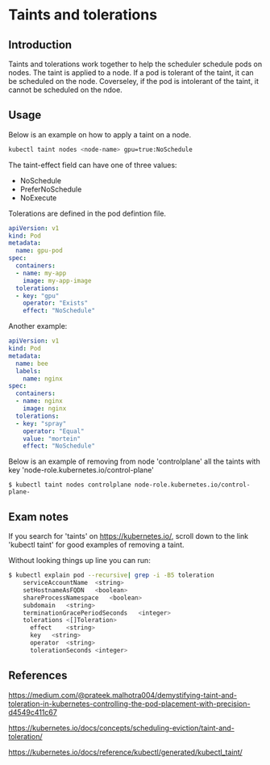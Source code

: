 # Taints and tolerations

## Introduction

Taints and tolerations work together to help the scheduler schedule pods on nodes. The taint is applied to a node. If a pod is tolerant of the taint, it can be scheduled on the node. Coverseley, if the pod is intolerant of the taint, it cannot be scheduled on the ndoe. 

## Usage

Below is an example on how to apply a taint on a node.

```sh
kubectl taint nodes <node-name> gpu=true:NoSchedule
```

The taint-effect field can have one of three values:

- NoSchedule
- PreferNoSchedule
- NoExecute

Tolerations are defined in the pod defintion file.

```yml
apiVersion: v1
kind: Pod
metadata:
  name: gpu-pod
spec:
  containers:
  - name: my-app
    image: my-app-image
  tolerations:
  - key: "gpu"
    operator: "Exists"
    effect: "NoSchedule"
```

Another example:

```yml
apiVersion: v1
kind: Pod
metadata:
  name: bee
  labels:
    name: nginx
spec:
  containers:
  - name: nginx
    image: nginx
  tolerations:
  - key: "spray"
    operator: "Equal"
    value: "mortein"
    effect: "NoSchedule"
```

Below is an example of removing from node 'controlplane' all the taints with key 'node-role.kubernetes.io/control-plane'

```
$ kubectl taint nodes controlplane node-role.kubernetes.io/control-plane-
```

## Exam notes

If you search for 'taints' on  https://kubernetes.io/, scroll down to the link 'kubectl taint' for good examples of removing a taint. 

Without looking things up line you can run:

```sh
$ kubectl explain pod --recursive| grep -i -B5 toleration
    serviceAccountName	<string>
    setHostnameAsFQDN	<boolean>
    shareProcessNamespace	<boolean>
    subdomain	<string>
    terminationGracePeriodSeconds	<integer>
    tolerations	<[]Toleration>
      effect	<string>
      key	<string>
      operator	<string>
      tolerationSeconds	<integer>
```

## References

https://medium.com/@prateek.malhotra004/demystifying-taint-and-toleration-in-kubernetes-controlling-the-pod-placement-with-precision-d4549c411c67

https://kubernetes.io/docs/concepts/scheduling-eviction/taint-and-toleration/

https://kubernetes.io/docs/reference/kubectl/generated/kubectl_taint/

